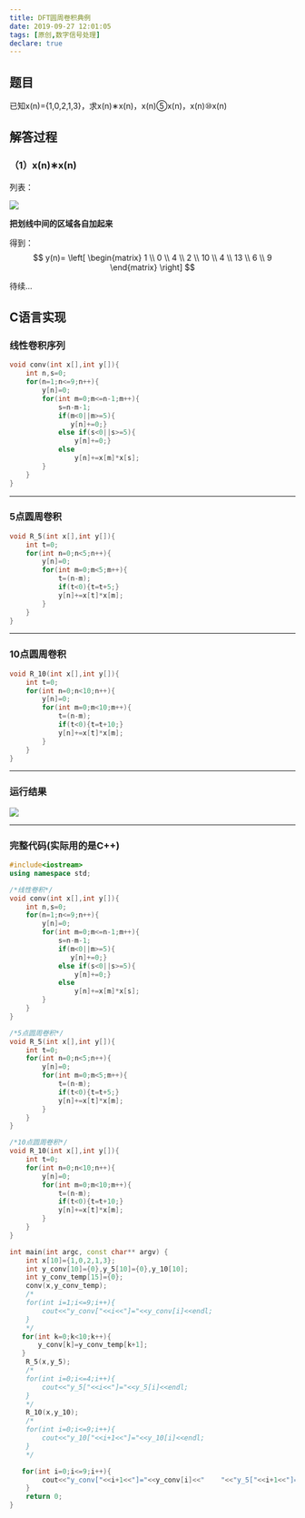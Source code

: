 ```yaml
---
title: DFT圆周卷积典例
date: 2019-09-27 12:01:05
tags: [原创,数字信号处理]
declare: true
---
```


## 题目

已知x(n)={1,0,2,1,3}，求x(n)&lowast;x(n)，x(n)⑤x(n)，x(n)⑩x(n)

<!--more-->

## 解答过程

### （1）x(n)&lowast;x(n)

列表：

![]( https://tappat-1300227703.cos.ap-guangzhou.myqcloud.com/picture/%E5%BA%8F%E5%88%971.png)

**把划线中间的区域各自加起来**

得到：
$$
y(n)=
\left[ \begin{matrix} 1 \\ 0 \\ 4 \\ 2 \\ 10 \\ 4 \\ 13 \\ 6 \\ 9 \end{matrix} \right]
$$


待续...

## C语言实现


### 线性卷积序列

~~~c++
void conv(int x[],int y[]){
    int n,s=0;
    for(n=1;n<=9;n++){
        y[n]=0;
        for(int m=0;m<=n-1;m++){
            s=n-m-1;
            if(m<0||m>=5){
               y[n]+=0;}
            else if(s<0||s>=5){
                y[n]+=0;}
            else
                y[n]+=x[m]*x[s];
        }
    }
}
~~~

---

### 5点圆周卷积

~~~c++
void R_5(int x[],int y[]){
    int t=0;
    for(int n=0;n<5;n++){
        y[n]=0;
        for(int m=0;m<5;m++){
            t=(n-m);
            if(t<0){t=t+5;}
            y[n]+=x[t]*x[m];
        }
    }   
}
~~~

---

### 10点圆周卷积

~~~c++
void R_10(int x[],int y[]){
    int t=0;
    for(int n=0;n<10;n++){
        y[n]=0;
        for(int m=0;m<10;m++){
            t=(n-m);
            if(t<0){t=t+10;}
            y[n]+=x[t]*x[m];
        }
    }   
}
~~~

---

### 运行结果

![](https://tappat-1300227703.cos.ap-guangzhou.myqcloud.com/picture/DS/dft.png)

---

### 完整代码(实际用的是C++)

~~~c++
#include<iostream>
using namespace std;

/*线性卷积*/
void conv(int x[],int y[]){
    int n,s=0;
    for(n=1;n<=9;n++){
        y[n]=0;
        for(int m=0;m<=n-1;m++){
            s=n-m-1;
            if(m<0||m>=5){
               y[n]+=0;}
            else if(s<0||s>=5){
                y[n]+=0;}
            else
                y[n]+=x[m]*x[s];
        }
    }
}

/*5点圆周卷积*/
void R_5(int x[],int y[]){
    int t=0;
    for(int n=0;n<5;n++){
        y[n]=0;
        for(int m=0;m<5;m++){
            t=(n-m);
            if(t<0){t=t+5;}
            y[n]+=x[t]*x[m];
        }
    }   
}

/*10点圆周卷积*/
void R_10(int x[],int y[]){
    int t=0;
    for(int n=0;n<10;n++){
        y[n]=0;
        for(int m=0;m<10;m++){
            t=(n-m);
            if(t<0){t=t+10;}
            y[n]+=x[t]*x[m];
        }
    }   
}

int main(int argc, const char** argv) {
    int x[10]={1,0,2,1,3};
    int y_conv[10]={0},y_5[10]={0},y_10[10];
    int y_conv_temp[15]={0};
    conv(x,y_conv_temp);
    /* 
    for(int i=1;i<=9;i++){
        cout<<"y_conv["<<i<<"]="<<y_conv[i]<<endl;
    } 
    */
   for(int k=0;k<10;k++){
       y_conv[k]=y_conv_temp[k+1];
   }
    R_5(x,y_5);
    /*
    for(int i=0;i<=4;i++){
        cout<<"y_5["<<i<<"]="<<y_5[i]<<endl;
    }
    */
    R_10(x,y_10);
    /*
    for(int i=0;i<=9;i++){
        cout<<"y_10["<<i+1<<"]="<<y_10[i]<<endl;
    }
    */  

   for(int i=0;i<=9;i++){
        cout<<"y_conv["<<i+1<<"]="<<y_conv[i]<<"    "<<"y_5["<<i+1<<"]="<<y_5[i]<<"    "<<"y_10["<<i+1<<"]="<<y_10[i]<<endl;
    }
    return 0;
}

~~~



